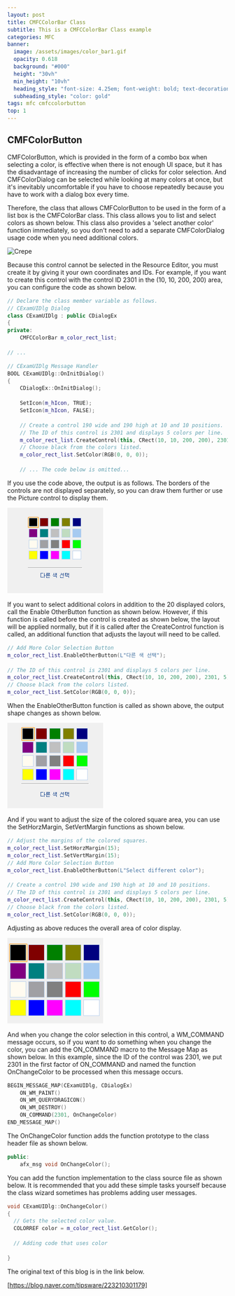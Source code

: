 ```yaml
---
layout: post
title: CMFCColorBar Class
subtitle: This is a CMFCColorBar Class example
categories: MFC
banner:
  image: /assets/images/color_bar1.gif
  opacity: 0.618
  background: "#000"
  height: "30vh"
  min_height: "10vh"
  heading_style: "font-size: 4.25em; font-weight: bold; text-decoration: underline"
  subheading_style: "color: gold"
tags: mfc cmfccolorbutton
top: 1
---
```



## CMFColorButton


CMFColorButton, which is provided in the form of a combo box when selecting a color, is effective when there is not enough UI space, but it has the disadvantage of increasing the number of clicks for color selection. And CMFColorDialog can be selected while looking at many colors at once, but it's inevitably uncomfortable if you have to choose repeatedly because you have to work with a dialog box every time. 


Therefore, the class that allows CMFColorButton to be used in the form of a list box is the CMFColorBar class. This class allows you to list and select colors as shown below. This class also provides a 'select another color' function immediately, so you don't need to add a separate CMFColorDialog usage code when you need additional colors.


![Crepe](/assets/images/color_bar1.gif)


Because this control cannot be selected in the Resource Editor, you must create it by giving it your own coordinates and IDs. For example, if you want to create this control with the control ID 2301 in the (10, 10, 200, 200) area, you can configure the code as shown below.


```cpp
// Declare the class member variable as follows.
// CExamUIDlg Dialog
class CExamUIDlg : public CDialogEx
{
private:
    CMFCColorBar m_color_rect_list;

// ...
```


```cpp
// CExamUIDlg Message Handler
BOOL CExamUIDlg::OnInitDialog()
{
    CDialogEx::OnInitDialog();
 
    SetIcon(m_hIcon, TRUE);
    SetIcon(m_hIcon, FALSE);

    // Create a control 190 wide and 190 high at 10 and 10 positions.
    // The ID of this control is 2301 and displays 5 colors per line.
    m_color_rect_list.CreateControl(this, CRect(10, 10, 200, 200), 2301, 5);
    // Choose black from the colors listed.
    m_color_rect_list.SetColor(RGB(0, 0, 0));

    // ... The code below is omitted...
```


If you use the code above, the output is as follows. The borders of the controls are not displayed separately, so you can draw them further or use the Picture control to display them.


![Crepe](/assets/images/20230913_135943_224.png)


If you want to select additional colors in addition to the 20 displayed colors, call the Enable OtherButton function as shown below. However, if this function is called before the control is created as shown below, the layout will be applied normally, but if it is called after the CreateControl function is called, an additional function that adjusts the layout will need to be called.


```cpp
// Add More Color Selection Button
m_color_rect_list.EnableOtherButton(L"다른 색 선택");

// The ID of this control is 2301 and displays 5 colors per line.
m_color_rect_list.CreateControl(this, CRect(10, 10, 200, 200), 2301, 5);
// Choose black from the colors listed.
m_color_rect_list.SetColor(RGB(0, 0, 0));
```


When the EnableOtherButton function is called as shown above, the output shape changes as shown below.


![Crepe](/assets/images/20230913_135119_546.png)


And if you want to adjust the size of the colored square area, you can use the SetHorzMargin, SetVertMargin functions as shown below.


```cpp
// Adjust the margins of the colored squares.
m_color_rect_list.SetHorzMargin(15);
m_color_rect_list.SetVertMargin(15);
// Add More Color Selection Button
m_color_rect_list.EnableOtherButton(L"Select different color");

// Create a control 190 wide and 190 high at 10 and 10 positions.
// The ID of this control is 2301 and displays 5 colors per line.
m_color_rect_list.CreateControl(this, CRect(10, 10, 200, 200), 2301, 5);
// Choose black from the colors listed.
m_color_rect_list.SetColor(RGB(0, 0, 0));
```


Adjusting as above reduces the overall area of color display.


![Crepe](/assets/images/20230913_134629_199.png)


And when you change the color selection in this control, a WM_COMMAND message occurs, so if you want to do something when you change the color, you can add the ON_COMMAND macro to the Message Map as shown below. In this example, since the ID of the control was 2301, we put 2301 in the first factor of ON_COMMAND and named the function OnChangeColor to be processed when this message occurs.


```cpp
BEGIN_MESSAGE_MAP(CExamUIDlg, CDialogEx)
    ON_WM_PAINT()
    ON_WM_QUERYDRAGICON()
    ON_WM_DESTROY()
    ON_COMMAND(2301, OnChangeColor)
END_MESSAGE_MAP()
```


The OnChangeColor function adds the function prototype to the class header file as shown below.


```cpp
public:
    afx_msg void OnChangeColor();
```


You can add the function implementation to the class source file as shown below. It is recommended that you add these simple tasks yourself because the class wizard sometimes has problems adding user messages.


```cpp
void CExamUIDlg::OnChangeColor()
{
  // Gets the selected color value.
  COLORREF color = m_color_rect_list.GetColor();
  
  // Adding code that uses color

}
```

The original text of this blog is in the link below.

[https://blog.naver.com/tipsware/223210301179]

[https://blog.naver.com/tipsware/223210301179]: https://blog.naver.com/tipsware/223210301179
